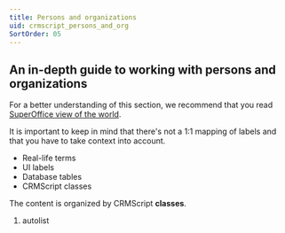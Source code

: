```yaml
---
title: Persons and organizations
uid: crmscript_persons_and_org
SortOrder: 05
---
```


## An in-depth guide to working with persons and organizations

For a better understanding of this section, we recommend that you read [SuperOffice view of the world](../../introduction/domain.md).

It is important to keep in mind that there's not a 1:1 mapping of labels and that you have to take context into account.

* Real-life terms
* UI labels
* Database tables
* CRMScript classes

The content is organized by CRMScript **classes**.

1. autolist
